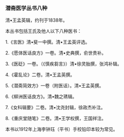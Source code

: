 ### 潜斋医学丛书八种

清•王孟英辑，约刊于1838年。

本丛书包括王氏及他人以下八种医书：

1.《言医》清•斐一中撰。清•王孟英评选。

2.《愿体医话良方》一卷。清•史典撰，俞世贵补。

3.《医砭》一卷。（《慎疾芻言》）清•徐灵胎撰，张鸿补辑。

4.《霍乱论》二卷。清•王孟英撰。

5.《潜斋简效方》一卷（附医话）。清•王孟英撰。

6.《柳洲医话良方》。清•魏之琇辑。

7.《女科辑要》二卷。清•沈尧封辑，徐政杰补注。

8.《重庆堂随笔》二卷。清•王学权撰，王国祥注。

本书以1912年上海李钟珏（平书）手校铅印本较为常见。
